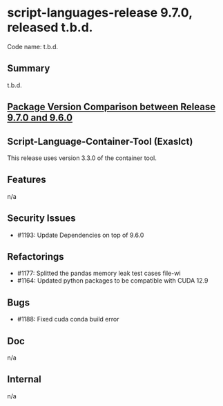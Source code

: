 # script-languages-release 9.7.0, released t.b.d.

Code name: t.b.d.

## Summary

t.b.d.

## [Package Version Comparison between Release 9.7.0 and 9.6.0](package_diffs/9.7.0/README.md)

## Script-Language-Container-Tool (Exaslct)

This release uses version 3.3.0 of the container tool.

## Features

n/a

## Security Issues

 - #1193: Update Dependencies on top of 9.6.0

## Refactorings

 - #1177: Splitted the pandas memory leak test cases file-wi
 - #1164: Updated python packages to be compatible with CUDA 12.9

## Bugs

 - #1188: Fixed cuda conda build error

## Doc

n/a

## Internal

n/a

